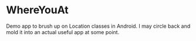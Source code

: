 # WhereYouAt

Demo app to brush up on Location classes in Android.  I may circle back and mold it into an actual useful app at some point.
